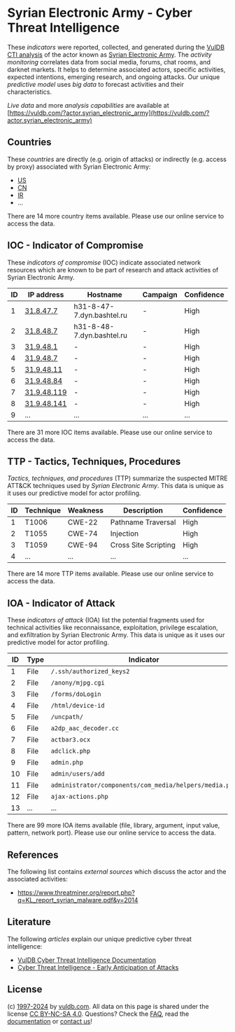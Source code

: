 # Syrian Electronic Army - Cyber Threat Intelligence

These _indicators_ were reported, collected, and generated during the [VulDB CTI analysis](https://vuldb.com/?kb.cti) of the actor known as [Syrian Electronic Army](https://vuldb.com/?actor.syrian_electronic_army). The _activity monitoring_ correlates data from social media, forums, chat rooms, and darknet markets. It helps to determine associated actors, specific activities, expected intentions, emerging research, and ongoing attacks. Our unique _predictive model_ uses _big data_ to forecast activities and their characteristics.

_Live data_ and more _analysis capabilities_ are available at [https://vuldb.com/?actor.syrian_electronic_army](https://vuldb.com/?actor.syrian_electronic_army)

## Countries

These _countries_ are directly (e.g. origin of attacks) or indirectly (e.g. access by proxy) associated with Syrian Electronic Army:

* [US](https://vuldb.com/?country.us)
* [CN](https://vuldb.com/?country.cn)
* [IR](https://vuldb.com/?country.ir)
* ...

There are 14 more country items available. Please use our online service to access the data.

## IOC - Indicator of Compromise

These _indicators of compromise_ (IOC) indicate associated network resources which are known to be part of research and attack activities of Syrian Electronic Army.

ID | IP address | Hostname | Campaign | Confidence
-- | ---------- | -------- | -------- | ----------
1 | [31.8.47.7](https://vuldb.com/?ip.31.8.47.7) | h31-8-47-7.dyn.bashtel.ru | - | High
2 | [31.8.48.7](https://vuldb.com/?ip.31.8.48.7) | h31-8-48-7.dyn.bashtel.ru | - | High
3 | [31.9.48.1](https://vuldb.com/?ip.31.9.48.1) | - | - | High
4 | [31.9.48.7](https://vuldb.com/?ip.31.9.48.7) | - | - | High
5 | [31.9.48.11](https://vuldb.com/?ip.31.9.48.11) | - | - | High
6 | [31.9.48.84](https://vuldb.com/?ip.31.9.48.84) | - | - | High
7 | [31.9.48.119](https://vuldb.com/?ip.31.9.48.119) | - | - | High
8 | [31.9.48.141](https://vuldb.com/?ip.31.9.48.141) | - | - | High
9 | ... | ... | ... | ...

There are 31 more IOC items available. Please use our online service to access the data.

## TTP - Tactics, Techniques, Procedures

_Tactics, techniques, and procedures_ (TTP) summarize the suspected MITRE ATT&CK techniques used by _Syrian Electronic Army_. This data is unique as it uses our predictive model for actor profiling.

ID | Technique | Weakness | Description | Confidence
-- | --------- | -------- | ----------- | ----------
1 | T1006 | CWE-22 | Pathname Traversal | High
2 | T1055 | CWE-74 | Injection | High
3 | T1059 | CWE-94 | Cross Site Scripting | High
4 | ... | ... | ... | ...

There are 14 more TTP items available. Please use our online service to access the data.

## IOA - Indicator of Attack

These _indicators of attack_ (IOA) list the potential fragments used for technical activities like reconnaissance, exploitation, privilege escalation, and exfiltration by Syrian Electronic Army. This data is unique as it uses our predictive model for actor profiling.

ID | Type | Indicator | Confidence
-- | ---- | --------- | ----------
1 | File | `/.ssh/authorized_keys2` | High
2 | File | `/anony/mjpg.cgi` | High
3 | File | `/forms/doLogin` | High
4 | File | `/html/device-id` | High
5 | File | `/uncpath/` | Medium
6 | File | `a2dp_aac_decoder.cc` | High
7 | File | `actbar3.ocx` | Medium
8 | File | `adclick.php` | Medium
9 | File | `admin.php` | Medium
10 | File | `admin/users/add` | High
11 | File | `administrator/components/com_media/helpers/media.php` | High
12 | File | `ajax-actions.php` | High
13 | ... | ... | ...

There are 99 more IOA items available (file, library, argument, input value, pattern, network port). Please use our online service to access the data.

## References

The following list contains _external sources_ which discuss the actor and the associated activities:

* https://www.threatminer.org/report.php?q=KL_report_syrian_malware.pdf&y=2014

## Literature

The following _articles_ explain our unique predictive cyber threat intelligence:

* [VulDB Cyber Threat Intelligence Documentation](https://vuldb.com/?kb.cti)
* [Cyber Threat Intelligence - Early Anticipation of Attacks](https://www.scip.ch/en/?labs.20201022)

## License

(c) [1997-2024](https://vuldb.com/?kb.changelog) by [vuldb.com](https://vuldb.com/?kb.about). All data on this page is shared under the license [CC BY-NC-SA 4.0](https://creativecommons.org/licenses/by-nc-sa/4.0/). Questions? Check the [FAQ](https://vuldb.com/?kb.faq), read the [documentation](https://vuldb.com/?kb) or [contact us](https://vuldb.com/?contact)!
